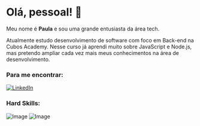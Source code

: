 # Olá, pessoal! 👋


Meu nome é **Paula** e sou uma grande entusiasta da área tech. 

Atualmente estudo desenvolvimento de software com foco em Back-end na Cubos Academy. Nesse curso já aprendi muito sobre JavaScript e Node.js, mas pretendo ampliar cada vez mais meus conhecimentos na área de desenvolvimento.

### Para me encontrar: 

[![LinkedIn](https://img.shields.io/badge/LinkedIn-0077B5?style=for-the-badge&logo=linkedin&logoColor=white)](www.linkedin.com/in/pauladeandradesantos)

### Hard Skills:

![Image](https://img.shields.io/badge/JavaScript-323330?style=for-the-badge&logo=javascript&logoColor=F7DF1E)
![Image](https://img.shields.io/badge/Node%20js-339933?style=for-the-badge&logo=nodedotjs&logoColor=white)
